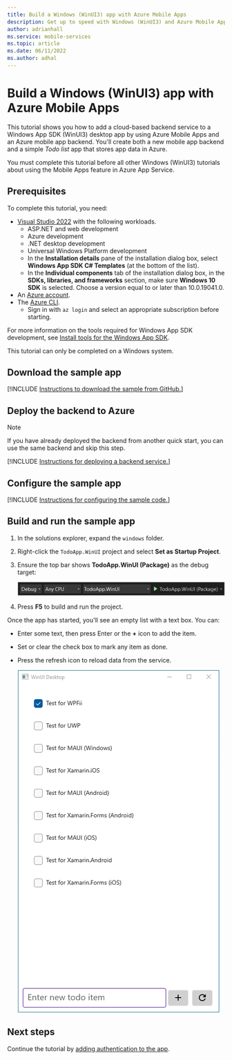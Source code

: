 ```yaml
---
title: Build a Windows (WinUI3) app with Azure Mobile Apps
description: Get up to speed with Windows (WinUI3) and Azure Mobile Apps with our tutorial.
author: adrianhall
ms.service: mobile-services
ms.topic: article
ms.date: 06/11/2022
ms.author: adhal
---
```


# Build a Windows (WinUI3) app with Azure Mobile Apps

This tutorial shows you how to add a cloud-based backend service to a Windows App SDK (WinUI3) desktop app by using Azure Mobile Apps and an Azure mobile app backend.  You'll create both a new mobile app backend and a simple *Todo list* app that stores app data in Azure.

You must complete this tutorial before all other Windows (WinUI3) tutorials about using the Mobile Apps feature in Azure App Service.

## Prerequisites

To complete this tutorial, you need:

* [Visual Studio 2022](/visualstudio/install/install-visual-studio?view=vs-2022&preserve-view=true) with the following workloads.
  * ASP.NET and web development
  * Azure development
  * .NET desktop development
  * Universal Windows Platform development
  * In the **Installation details** pane of the installation dialog box, select **Windows App SDK C# Templates** (at the bottom of the list).
  * In the **Individual components** tab of the installation dialog box, in the **SDKs, libraries, and frameworks** section, make sure **Windows 10 SDK** is selected. Choose a version equal to or later than 10.0.19041.0.
* An [Azure account](https://azure.microsoft.com/pricing/free-trial).
* The [Azure CLI](/cli/azure/install-azure-cli).
  * Sign in with `az login` and select an appropriate subscription before starting.

For more information on the tools required for Windows App SDK development, see [Install tools for the Windows App SDK](/windows/apps/windows/app-sdk/set-up-your-development-environment).

This tutorial can only be completed on a Windows system.

## Download the sample app

[!INCLUDE [Instructions to download the sample from GitHub.](~/mobile-apps/azure-mobile-apps/includes/quickstart/windows/download-sample.md)]

## Deploy the backend to Azure

> [!NOTE]
> If you have already deployed the backend from another quick start, you can use the same backend and skip this step.

[!INCLUDE [Instructions for deploying a backend service.](~/mobile-apps/azure-mobile-apps/includes/quickstart/windows/deploy-backend.md)]

## Configure the sample app

[!INCLUDE [Instructions for configuring the sample code.](~/mobile-apps/azure-mobile-apps/includes/quickstart/windows/configure-sample.md)]

## Build and run the sample app

1. In the solutions explorer, expand the `windows` folder.
1. Right-click the `TodoApp.WinUI` project and select **Set as Startup Project**.
1. Ensure the top bar shows **TodoApp.WinUI (Package)** as the debug target:

    ![Screenshot of the Visual Studio configuration bar.](./media/win-configuration.png)

2. Press **F5** to build and run the project.

Once the app has started, you'll see an empty list with a text box.  You can:

* Enter some text, then press Enter or the **+** icon to add the item.
* Set or clear the check box to mark any item as done.
* Press the refresh icon to reload data from the service.

    ![Screenshot of the Windows app running on Windows.](./media/running-app.png)

## Next steps

Continue the tutorial by [adding authentication to the app](./authentication.md).